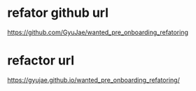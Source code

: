 # refator github url

https://github.com/GyuJae/wanted_pre_onboarding_refatoring

# refactor url

https://gyujae.github.io/wanted_pre_onboarding_refatoring/
